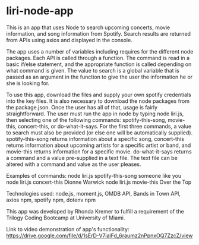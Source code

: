 # liri-node-app
This is an app that uses Node to search upcoming concerts, movie information, and song information from Spotify. Search results are returned from APIs using axios and displayed in the console. 

The app uses a number of variables including requires for the different node packages. Each API is called through a function. The command is read in a basic if/else statement, and the appropriate function is called depending on what command is given. The value to search is a global variable that is passed as an argument in the function to give the user the information he or she is looking for. 

To use this app, download the files and supply your own spotify credentials into the key files. It is also necessary to download the node packages from the package.json. Once the user has all of that, usage is fairly straightforward. The user must run the app in node by typing node liri.js, then selecting one of the following commands: spotify-this-song, movie-this, concert-this, or do-what-it-says. For the first three commands, a value to search must also be provided (or else one will be automatically supplied). spotify-this-song returns information about a specific song, concert-this returns information about upcoming artists for a specific artist or band, and movie-this returns information for a specific movie. do-what-it-says returns a command and a value pre-supplied in a text file. The text file can be altered with a command and value as the user pleases. 

Examples of commands:
node liri.js spotify-this-song someone like you
node liri.js concert-this Dionne Warwick
node liri.js movie-this Over the Top

Technologies used: node.js, moment.js, OMDB API, Bands in Town API, axios npm, spotify npm, dotenv npm


This app was developed by Rhonda Kremer to fulfill a requirement of the Trilogy Coding Bootcamp at University of Miami. 

Link to video demonstration of app's functionality: <a href="https://drive.google.com/file/d/1sErD-V7ialFd_6raumz2nPpnxOQ7ZzcZ/view" target="_blank">https://drive.google.com/file/d/1sErD-V7ialFd_6raumz2nPpnxOQ7ZzcZ/view</a>